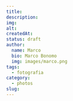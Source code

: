 ```yaml
---
title: 
description: 
img: 
alt: 
createdAt: 
status: draft
author:
  name: Marco
  bio: Marco Bonomo
  img: images/marco.png
tags:
  - fotografia
category:
  - photos
slug:
---
```

